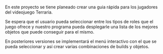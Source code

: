 En este proyecto se tiene planeado crear una guia rápida para los jugadores del videojuego Terraria. 

Se espera que el usuario pueda seleccionar entre los tipos de roles que el juego ofrece y nuestro programa pueda desplegarle una lista de los mejores objetos que puede conseguir para el mismo. 

En posteriores versiones se implementará el menú interactivo con el que se pueda seleccionar y así crear varias combinaciones de builds y objetos. 